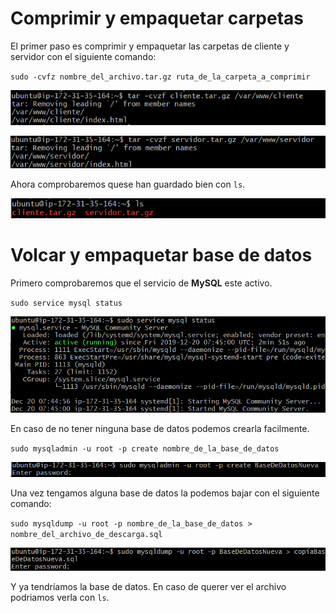# Comprimir y empaquetar carpetas

El primer paso es comprimir y empaquetar las carpetas de cliente y servidor con el siguiente comando:

`sudo -cvfz nombre_del_archivo.tar.gz ruta_de_la_carpeta_a_comprimir`

![](awsImages6/aws-tar-cliente.png)

![](awsImages6/aws-tar-servidor.png)

Ahora comprobaremos quese han guardado bien con `ls`.

![](awsImages6/aws-tar-comprobar.png)


# Volcar y empaquetar base de datos

Primero comprobaremos que el servicio de **MySQL** este activo.

`sudo service mysql status`

![](awsImages6/aws-mysql-status.png)

En caso de no tener ninguna base de datos podemos crearla facilmente.

`sudo mysqladmin -u root -p create nombre_de_la_base_de_datos`

![](awsImages6/aws-crear-bbdd.png)

Una vez tengamos alguna base de datos la podemos bajar con el siguiente comando:

`sudo mysqldump -u root -p nombre_de_la_base_de_datos > nombre_del_archivo_de_descarga.sql`

![](awsImages6/aws-descargar-bbdd.png)

Y ya tendríamos la base de datos. En caso de querer ver el archivo podriamos verla con `ls`. 
